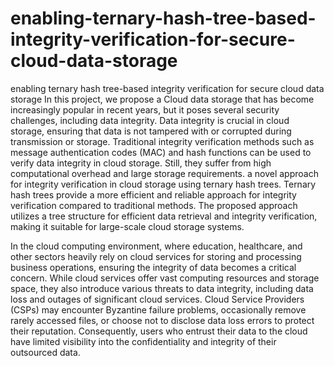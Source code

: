 # enabling-ternary-hash-tree-based-integrity-verification-for-secure-cloud-data-storage
enabling ternary hash tree-based integrity verification for secure cloud data storage
In this project, we propose a Cloud data storage that has become increasingly popular in recent years, but it poses several security challenges, including data integrity. Data integrity is crucial in cloud storage, ensuring that data is not tampered with or corrupted during transmission or storage. Traditional integrity verification methods such as message authentication codes (MAC) and hash functions can be used to verify data integrity in cloud storage. Still, they suffer from high computational overhead and large storage requirements.
a novel approach for integrity verification in cloud storage using ternary hash trees. Ternary hash trees provide a more efficient and reliable approach for integrity verification compared to traditional methods. The proposed approach utilizes a tree structure for efficient data retrieval and integrity verification, making it suitable for large-scale cloud storage systems.

In the cloud computing environment, where education, healthcare, and other sectors heavily rely on cloud services for storing and processing business operations, ensuring the integrity of data becomes a critical concern. While cloud services offer vast computing resources and storage space, they also introduce various threats to data integrity, including data loss and outages of significant cloud services.
Cloud Service Providers (CSPs) may encounter Byzantine failure problems, occasionally remove rarely accessed files, or choose not to disclose data loss errors to protect their reputation. Consequently, users who entrust their data to the cloud have limited visibility into the confidentiality and integrity of their outsourced data.
